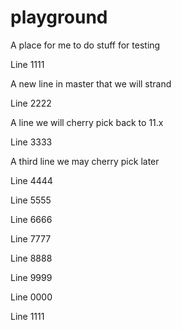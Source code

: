 # playground

A place for me to do stuff for testing

Line 1111

A new line in master that we will strand

Line 2222

A line we will cherry pick back to 11.x

Line 3333

A third line we may cherry pick later

Line 4444

Line 5555

Line 6666

Line 7777

Line 8888

Line 9999

Line 0000

Line 1111

